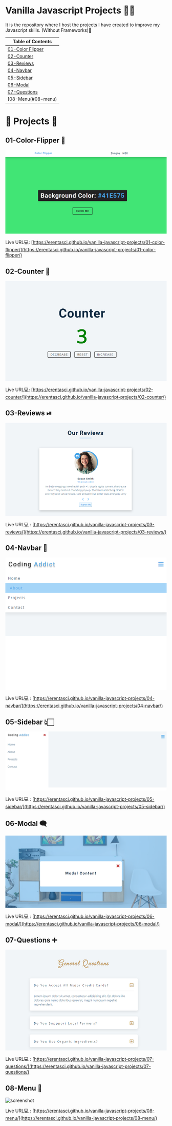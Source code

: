 # Vanilla Javascript Projects 🤩🥳 

It is the repository where I host the projects I have created to improve my Javascript skills. (Without Frameworks)👾


| Table of Contents                          |
| ------------------------------------------ |
| [01-Color Flipper](#01-color-flipper)      |
| [02-Counter](#02-counter)                  |
| [03-Reviews](#03-reviews)                  |
| [04-Navbar](#04-navbar)                    |
| [05-Sidebar](#05-sidebar)                  |
| [06-Modal](#06-modal)                      |
| [07-Questions](#07-questions)              |
| [08-Menu(#08-menu)                         |

# 📌 Projects 📌 

## 01-Color-Flipper 🌈
![screenshot](./01-color-flipper/img/screenshot.png)

Live URL💻: [https://erentasci.github.io/vanilla-javascript-projects/01-color-flipper/](https://erentasci.github.io/vanilla-javascript-projects/01-color-flipper/)


## 02-Counter 🔧
![screenshot](./02-counter/img/screenshot.png)

Live URL💻: [https://erentasci.github.io/vanilla-javascript-projects/02-counter/](https://erentasci.github.io/vanilla-javascript-projects/02-counter/)


## 03-Reviews ⏯
![screenshot](./03-reviews/img/screenshot.png)

Live URL💻 : [https://erentasci.github.io/vanilla-javascript-projects/03-reviews/](https://erentasci.github.io/vanilla-javascript-projects/03-reviews/)

## 04-Navbar 📃
![screenshot](./04-navbar/img/screenshot.png)

Live URL💻 : [https://erentasci.github.io/vanilla-javascript-projects/04-navbar/](https://erentasci.github.io/vanilla-javascript-projects/04-navbar/)

## 05-Sidebar 👆🏻
![screenshot](./05-sidebar/img/screenshot.png)

Live URL💻 : [https://erentasci.github.io/vanilla-javascript-projects/05-sidebar/](https://erentasci.github.io/vanilla-javascript-projects/05-sidebar/)

## 06-Modal 🗨
![screenshot](./06-modal/img/screenshot.png)

Live URL💻 : [https://erentasci.github.io/vanilla-javascript-projects/06-modal/](https://erentasci.github.io/vanilla-javascript-projects/06-modal/)

## 07-Questions ➕
![screenshot](./07-questions/img/screenshot.png)

Live URL💻 : [https://erentasci.github.io/vanilla-javascript-projects/07-questions/](https://erentasci.github.io/vanilla-javascript-projects/07-questions/)


## 08-Menu 📙
![screenshot](./08-menu/img/screenshot.png)

Live URL💻 : [https://erentasci.github.io/vanilla-javascript-projects/08-menu/](https://erentasci.github.io/vanilla-javascript-projects/08-menu/)

